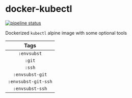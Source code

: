 # docker-kubectl

[![pipeline status](https://gitlab.com/leojonathanoh/docker-kubectl/badges/dev/pipeline.svg)](https://gitlab.com/leojonathanoh/docker-kubectl/commits/dev)

Dockerized `kubectl` alpine image with some optional tools

| Tags |
|:-------:| 
| `:envsubst` | 
| `:git` | 
| `:ssh` | 
| `:envsubst-git` | 
| `:envsubst-git-ssh` | 
| `:envsubst-ssh` |
